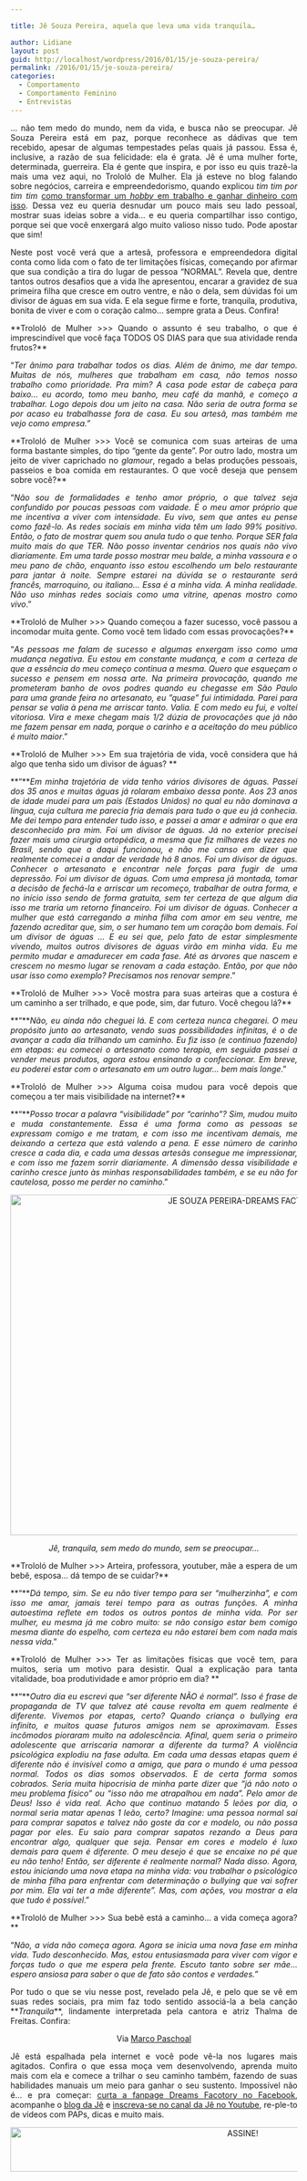 ```yaml
---

title: Jê Souza Pereira, aquela que leva uma vida tranquila…

author: Lidiane
layout: post
guid: http://localhost/wordpress/2016/01/15/je-souza-pereira/
permalink: /2016/01/15/je-souza-pereira/
categories:
  - Comportamento
  - Comportamento Feminino
  - Entrevistas
---
```

<p align="justify">
  … não tem medo do mundo, nem da vida, e busca não se preocupar. Jê Souza Pereira está em paz, porque reconhece as dádivas que tem recebido, apesar de algumas tempestades pelas quais já passou. Essa é, inclusive, a razão de sua felicidade: ela é grata. Jê é uma mulher forte, determinada, guerreira. Ela é gente que inspira, e por isso eu quis trazê-la mais uma vez aqui, no Trololó de Mulher. Ela já esteve no blog falando sobre negócios, carreira e empreendedorismo, quando explicou <em>tim tim por tim tim</em> <a href="http://www.trololodemulher.com.br/2015/07/31/como-ganhar-dinheiro/" target="_blank">como transformar um <em>hobby</em> em trabalho e ganhar dinheiro com isso</a>. Dessa vez eu queria desnudar um pouco mais seu lado pessoal, mostrar suas ideias sobre a vida… e eu queria compartilhar isso contigo, porque sei que você enxergará algo muito valioso nisso tudo. Pode apostar que sim!
</p>

<p align="justify">
  Neste post você verá que a artesã, professora e empreendedora digital conta como lida com o fato de ter limitações físicas, começando por afirmar que sua condição a tira do lugar de pessoa “NORMAL”. Revela que, dentre tantos outros desafios que a vida lhe apresentou, encarar a gravidez de sua primeira filha que cresce em outro ventre, e não o dela, sem dúvidas foi um divisor de águas em sua vida. E ela segue firme e forte, tranquila, produtiva, bonita de viver e com o coração calmo… sempre grata a Deus. Confira!
</p>

<p align="justify">
  **Trololó de Mulher >>> Quando o assunto é seu trabalho, o que é imprescindível que você faça TODOS OS DIAS para que sua atividade renda frutos?**
</p>

<p align="justify">
  “<em>Ter ânimo para trabalhar todos os dias. Além de ânimo, me dar tempo. Muitas de nós, mulheres que trabalham em casa, não temos nosso trabalho como prioridade. Pra mim? A casa pode estar de cabeça para baixo… eu acordo, tomo meu banho, meu café da manhã, e começo a trabalhar. Logo depois dou um jeito na casa. Não seria de outra forma se por acaso eu trabalhasse fora de casa. Eu sou artesã, mas também me vejo como empresa.”</em>
</p>

<p align="justify">
  **Trololó de Mulher >>> Você se comunica com suas arteiras de uma forma bastante simples, do tipo “gente da gente”. Por outro lado, mostra um jeito de viver caprichado no <em>glamour</em>, regado a belas produções pessoais, passeios e boa comida em restaurantes. O que você deseja que pensem sobre você?**
</p>

<p align="justify">
  “<em>Não sou de formalidades e tenho amor próprio, o que talvez seja confundido por poucas pessoas com vaidade. É o meu amor próprio que me incentiva a viver com intensidade. Eu vivo, sem que antes eu pense como fazê-lo. As redes sociais em minha vida têm um lado 99% positivo. Então, o fato de mostrar quem sou anula tudo o que tenho. Porque SER fala muito mais do que TER. Não posso inventar cenários nos quais não vivo diariamente. Em uma tarde posso mostrar meu balde, a minha vassoura e o meu pano de chão, enquanto isso estou escolhendo um belo restaurante para jantar à noite. Sempre estarei na dúvida se o restaurante será francês, marroquino, ou italiano… Essa é a minha vida. A minha realidade. Não uso minhas redes sociais como uma vitrine, apenas mostro como vivo</em>.”
</p>

<p align="justify">
  **Trololó de Mulher >>> Quando começou a fazer sucesso, você passou a incomodar muita gente. Como você tem lidado com essas provocações?**
</p>

<p align="justify">
  “<em>As pessoas me falam de sucesso e algumas enxergam isso como uma mudança negativa. Eu estou em constante mudança, e com a certeza de que a essência do meu começo continua a mesma. Quero que esqueçam o sucesso e pensem em nossa arte. Na primeira provocação, quando me prometeram banho de ovos podres quando eu chegasse em São Paulo para uma grande feira no artesanato, eu ”quase” fui intimidada. Parei para pensar se valia à pena me arriscar tanto. Valia. E com medo eu fui, e voltei vitoriosa. Vira e mexe chegam mais 1/2 dúzia de provocações que já não me fazem pensar em nada, porque o carinho e a aceitação do meu público é muito maior</em>.”
</p>

<p align="justify">
  **Trololó de Mulher >>> Em sua trajetória de vida, você considera que há algo que tenha sido um divisor de águas? **
</p>

<p align="justify">
  **“**<em>Em minha trajetória de vida tenho vários divisores de águas. Passei dos 35 anos e muitas águas já rolaram embaixo dessa ponte. Aos 23 anos de idade mudei para um país (Estados Unidos) no qual eu não dominava a língua, cuja cultura me parecia fria demais para tudo o que eu já conhecia. Me dei tempo para entender tudo isso, e passei a amar e admirar o que era desconhecido pra mim. Foi um divisor de águas. Já no exterior precisei fazer mais uma cirurgia ortopédica, a mesma que fiz milhares de vezes no Brasil, sendo que a daqui funcionou, e não me canso em dizer que realmente comecei a andar de verdade há 8 anos. Foi um divisor de águas. Conhecer o artesanato e encontrar nele forças para fugir de uma depressão. Foi um divisor de águas. Com uma empresa já montada, tomar a decisão de fechá-la e arriscar um recomeço, trabalhar de outra forma, e no início isso sendo de forma gratuita, sem ter certeza de que algum dia isso me traria um retorno financeiro. Foi um divisor de águas. Conhecer a mulher que está carregando a minha filha com amor em seu ventre, me fazendo acreditar que, sim, o ser humano tem um coração bom demais. Foi um divisor de águas … E eu sei que, pelo fato de estar simplesmente vivendo, muitos outros divisores de águas virão em minha vida. Eu me permito mudar e amadurecer em cada fase. Até as árvores que nascem e crescem no mesmo lugar se renovam a cada estação. Então, por que não usar isso como exemplo? Precisamos nos renovar sempre</em>.”
</p>

<p align="justify">
  **Trololó de Mulher >>> Você mostra para suas arteiras que a costura é um caminho a ser trilhado, e que pode, sim, dar futuro. Você chegou lá?**
</p>

<p align="justify">
  **“**<em>Não, eu ainda não cheguei lá. E com certeza nunca chegarei. O meu propósito junto ao artesanato, vendo suas possibilidades infinitas, é o de avançar a cada dia trilhando um caminho. Eu fiz isso (e continuo fazendo) em etapas: eu comecei o artesanato como terapia, em seguida passei a vender meus produtos, agora estou ensinando a confeccionar. Em breve, eu poderei estar com o artesanato em um outro lugar… bem mais longe</em>.”
</p>

<p align="justify">
  **Trololó de Mulher >>> Alguma coisa mudou para você depois que começou a ter mais visibilidade na internet?**
</p>

<p align="justify">
  **“**<em>Posso trocar a palavra “visibilidade” por “carinho”? Sim, mudou muito e muda constantemente. Essa é uma forma como as pessoas se expressam comigo e me tratam, e com isso me incentivam demais, me deixando a certeza que está valendo a pena. E esse número de carinho cresce a cada dia, e cada uma dessas artesãs consegue me impressionar, e com isso me fazem sorrir diariamente. A dimensão dessa visibilidade e carinho cresce junto às minhas responsabilidades também, e se eu não for cautelosa, posso me perder no caminho</em>.”
</p>

<p align="center">
  <img class="alignnone size-full wp-image-11796" src="http://www.trololodemulher.com.br/blog/wp-content/uploads/2016/01/JE-SOUZA-PEREIRA-DREAMS-FACTORY.jpg" alt="JE SOUZA PEREIRA-DREAMS FACTORY" width="800" height="597" />
</p>

<p align="center">
  <em>Jê, tranquila, sem medo do mundo, sem se preocupar…</em>
</p>

<p align="justify">
  **Trololó de Mulher >>> Arteira, professora, youtuber, mãe a espera de um bebê, esposa… dá tempo de se cuidar?**
</p>

<p align="justify">
  **“**<em>Dá tempo, sim. Se eu não tiver tempo para ser “mulherzinha”, e com isso me amar, jamais terei tempo para as outras funções. A minha autoestima reflete em todos os outros pontos de minha vida. Por ser mulher, eu mesma já me cobro muito: se não consigo estar bem comigo mesma diante do espelho, com certeza eu não estarei bem com nada mais nessa vida</em>.”
</p>

<p align="justify">
  **Trololó de Mulher >>> Ter as limitações físicas que você tem, para muitos, seria um motivo para desistir. Qual a explicação para tanta vitalidade, boa produtividade e amor próprio em dia? **
</p>

<p align="justify">
  **“**<em>Outro dia eu escrevi que “ser diferente NÃO é normal”. Isso é frase de propaganda de TV que talvez até cause revolta em quem realmente é diferente. Vivemos por etapas, certo? Quando criança o bullying era infinito, e muitos quase futuros amigos nem se aproximavam. Esses incômodos pioraram muito na adolescência. Afinal, quem seria o primeiro adolescente que arriscaria namorar a diferente da turma? A violência psicológica explodiu na fase adulta. Em cada uma dessas etapas quem é diferente não é invisível como a amiga, que para o mundo é uma pessoa normal. Todos os dias somos observados. E de certa forma somos cobrados. Seria muita hipocrisia de minha parte dizer que “já não noto o meu problema físico” ou “isso não me atrapalhou em nada”. Pelo amor de Deus! Isso é vida real. Acho que continuo matando 5 leões por dia, o normal seria matar apenas 1 leão, certo? Imagine: uma pessoa normal sai para comprar sapatos e talvez não goste da cor e modelo, ou não possa pagar por eles. Eu saio para comprar sapatos rezando a Deus para encontrar algo, qualquer que seja. Pensar em cores e modelo é luxo demais para quem é diferente. O meu desejo é que se encaixe no pé que eu não tenho! Então, ser diferente é realmente normal? Nada disso. Agora, estou iniciando uma nova etapa na minha vida: vou trabalhar o psicológico de minha filha para enfrentar com determinação o bullying que vai sofrer por mim. Ela vai ter a mãe diferente”. Mas, com ações, vou mostrar a ela que tudo é possível</em>.”
</p>

<p align="justify">
  **Trololó de Mulher >>> Sua bebê está a caminho… a vida começa agora?**
</p>

<p align="justify">
  “<em>Não, a vida não começa agora. Agora se inicia uma nova fase em minha vida. Tudo desconhecido. Mas, estou entusiasmada para viver com vigor e forças tudo o que me espera pela frente. Escuto tanto sobre ser mãe… espero ansiosa para saber o que de fato são contos e verdades.”</em>
</p>

<p align="justify">
  Por tudo o que se viu nesse post, revelado pela Jê, e pelo que se vê em suas redes sociais, pra mim faz todo sentido associá-la a bela canção **<em>Tranquila</em>**, lindamente interpretada pela cantora e atriz Thalma de Freitas. Confira:
</p>

<p align="center">
</p>

<p style="text-align: center;" align="justify">
  Via <a href="https://www.youtube.com/channel/UCMScjLgIvSfgXYwxEUMHZew" target="_blank">Marco Paschoal</a>
</p>

<p align="justify">
  Jê está espalhada pela internet e você pode vê-la nos lugares mais agitados. Confira o que essa moça vem desenvolvendo, aprenda muito mais com ela e comece a trilhar o seu caminho também, fazendo de suas habilidades manuais um meio para ganhar o seu sustento. Impossível não é… e pra começar: <a href="https://www.facebook.com/DreamsFactoryByJeane" target="_blank">curta a fanpage Dreams Facotory no Facebook</a>, acompanhe o <a href="http://www.dreamsfactorybyjeane.com/" target="_blank">blog da Jê</a> e <a href="https://www.youtube.com/user/DreamsFactoryByJeane" target="_blank">inscreva-se no canal da Jê no Youtube</a>, re-ple-to de vídeos com PAPs, dicas e muito mais.
</p>

<p align="center">
  <a href="http://feedburner.google.com/fb/a/mailverify?uri=blogBichaFemea&loc=en_US" target="_blank"><img class="alignnone size-full wp-image-10439" src="http://www.trololodemulher.com.br/blog/wp-content/uploads/2014/09/ASSINE.png" alt="ASSINE!" width="800" height="78" /></a>
</p>

<p align="justify">